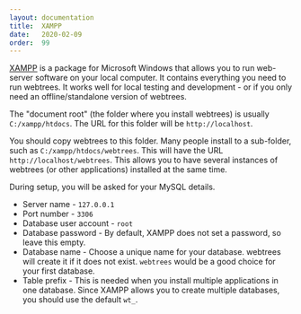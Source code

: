 ```yaml
---
layout: documentation
title:  XAMPP
date:   2020-02-09
order:  99
---
```


[XAMPP][XAMPP] is a package for Microsoft Windows that allows you
to run web-server software on your local computer.
It contains everything you need to run webtrees.
It works well for local testing and development - or if you only
need an offline/standalone version of webtrees.

The "document root" (the folder where you install webtrees) is usually
`C:/xampp/htdocs`.  The URL for this folder will be `http://localhost`.

You should copy webtrees to this folder.  Many people install to a
sub-folder, such as `C:/xampp/htdocs/webtrees`.
This will have the URL `http://localhost/webtrees`.
This allows you to have several instances of webtrees (or other
applications) installed at the same time.

During setup, you will be asked for your MySQL details.

* Server name - `127.0.0.1`
* Port number - `3306`
* Database user account - `root`
* Database password - By default, XAMPP does not set a password, so leave this empty.
* Database name - Choose a unique name for your database.
webtrees will create it if it does not exist.
`webtrees` would be a good choice for your first database.
* Table prefix - This is needed when you install multiple applications in one database.
Since XAMPP allows you to create multiple databases, you should use the default `wt_`.

[XAMPP]: https://www.apachefriends.org
